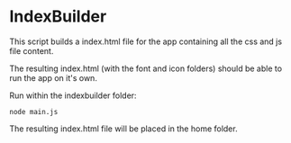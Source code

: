 # IndexBuilder

   This script builds a index.html file for the app
   containing all the css and js file content.
  
   The resulting index.html (with the font and icon folders) 
   should be able to run the app on it's own.
   
   Run within the indexbuilder folder:
   
   	node main.js
	
  The resulting index.html file will be placed in the home folder.

